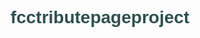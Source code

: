 # fcctributepageproject

<!DOCTYPE html>
<html lang="en">
  <head>
    <meta charset="UTF-8" />
    <meta http-equiv="X-UA-Compatible" content="IE=edge" />
    <meta name="viewport" content="width=device-width, initial-scale=1.0" />
    <link rel="preconnect" href="https://fonts.gstatic.com">
    <link href="https://fonts.googleapis.com/css2?family=Newsreader&display=swap" rel="stylesheet">
    <title>Tribute Page</title>
    <style>
      :root{
        --maincolor: darkslategray;
      }
      body {
        font-family:'Newsreader', sans-serif;
        color: var(--maincolor);
        text-align: center;
      }
      a {
        color: steelblue;
      }
      img{
        max-width: 100%;
        height: auto;
        display: block;
        padding: 3px;
}
      .title {
        background-color:powderblue;
        padding: 5px;
        border-radius: 20px;
      }
      .tribute {
        background-color:lavender;
        padding: 8px;
      }
      ul li {
        list-style-type: none;
      }
      
    </style>
  </head>
  <body>
    <div id="main">
    <div class="title">
      <h1 id="title">Types of Tea</h1>
      <p id="description">Get to know various tea varieties for greater appreciation of one of the most consumed beverages in the world</p>
    </div>
    <div id="img-div">
      <img src="https://images.pexels.com/photos/235925/pexels-photo-235925.jpeg?cs=srgb&dl=pexels-pixabay-235925.jpg&fm=jpg" alt="tea plantation" id="image"><br>
      <figcaption id="img-caption">Tea pickers on their way to harvest.</figcaption>
    </div><br>
    <div class="tribute" id="tribute-info">
      <h2>Types of Tea and Popular Varieties</h2>
      <p>
        <ul>
          <li><strong>Black tea</strong> - made from Camellia sinensis tea plant and fully, or almost fully, oxidized. Popular varieties are assam, darjeeling, earl grey, and English breakfast teas.</li><br>
          <li><strong>Green tea</strong> - made from Camellia sinensis tea plant and unoxidized. Popular varieties are matcha and sencha.</li><br>
          <li><strong>Herbal tea</strong> - made from infused dried herbs, fruits, and flowers. Popular varieties are peppermint, chamomile, and yerba mate teas.</li><br>
          <li><strong>White tea</strong> - made from Camellia sinensis tea plant and slightly oxidized. Popular varieties are silver needle and white peony teas.</li><br>
          <li><strong>Oolong tea</strong> - made from Camellia sinensis tea plant and partially oxidized. </li><br>
          <li><strong>Rooibos tea</strong> - made from dried rooibos plant and partially oxidized. Popular varieties are red rooibos and green rooibos.</li><br>
        </ul>
        </p>
      <h3>
        To learn more, read this comprehensive article of the many  <a href="https://www.artfultea.com/tea-wisdom-1/types-of-tea-a-comprehensive-guide" id="tribute-link" alt="types of tea" target="_blank">types of tea</a>.
      </h3>
    </div>
  </body>
</html>
